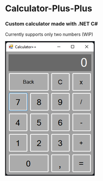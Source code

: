 # Calculator-Plus-Plus

### Custom calculator made with .NET C#

Currently supports only two numbers (WIP)

![img1](screenshot-1.png)
